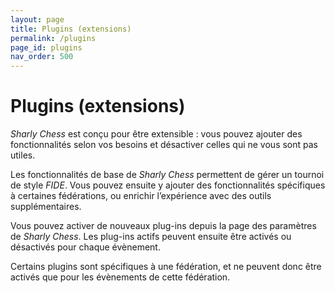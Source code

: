 ```yaml
---
layout: page
title: Plugins (extensions)
permalink: /plugins
page_id: plugins
nav_order: 500
---
```


# Plugins (extensions)

_Sharly Chess_ est conçu pour être extensible : vous pouvez ajouter des fonctionnalités selon vos besoins et désactiver celles qui ne vous sont pas utiles.

Les fonctionnalités de base de _Sharly Chess_ permettent de gérer un tournoi de style _FIDE_. Vous pouvez ensuite y ajouter des fonctionnalités spécifiques à certaines fédérations, ou enrichir l’expérience avec des outils supplémentaires.

Vous pouvez activer de nouveaux plug-ins depuis la page des paramètres de _Sharly Chess_. Les plug-ins actifs peuvent ensuite être activés ou désactivés pour chaque évènement.  

Certains plugins sont spécifiques à une fédération, et ne peuvent donc être activés que pour les évènements de cette fédération.
